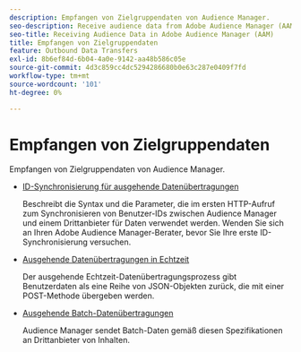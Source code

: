 ```yaml
---
description: Empfangen von Zielgruppendaten von Audience Manager.
seo-description: Receive audience data from Adobe Audience Manager (AAM).
seo-title: Receiving Audience Data in Adobe Audience Manager (AAM)
title: Empfangen von Zielgruppendaten
feature: Outbound Data Transfers
exl-id: 8b6ef84d-6b04-4a0e-9142-aa48b586c05e
source-git-commit: 4d3c859cc4dc5294286680b0e63c287e0409f7fd
workflow-type: tm+mt
source-wordcount: '101'
ht-degree: 0%

---
```


# Empfangen von Zielgruppendaten

Empfangen von Zielgruppendaten von Audience Manager.

* [ID-Synchronisierung für ausgehende Datenübertragungen](id-sync-outbound.md)

  Beschreibt die Syntax und die Parameter, die im ersten HTTP-Aufruf zum Synchronisieren von Benutzer-IDs zwischen Audience Manager und einem Drittanbieter für Daten verwendet werden. Wenden Sie sich an Ihren Adobe Audience Manager-Berater, bevor Sie Ihre erste ID-Synchronisierung versuchen.

* [Ausgehende Datenübertragungen in Echtzeit](real-time-outbound-transfers/real-time-outbound-transfers.md)

  Der ausgehende Echtzeit-Datenübertragungsprozess gibt Benutzerdaten als eine Reihe von JSON-Objekten zurück, die mit einer POST-Methode übergeben werden.

* [Ausgehende Batch-Datenübertragungen](batch-outbound-transfers/batch-outbound-overview.md)

  Audience Manager sendet Batch-Daten gemäß diesen Spezifikationen an Drittanbieter von Inhalten.
